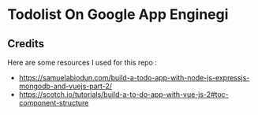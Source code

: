# Todolist On Google App Enginegi

## Credits 

Here are some resources I used for this repo : 

- https://samuelabiodun.com/build-a-todo-app-with-node-js-expressjs-mongodb-and-vuejs-part-2/
- https://scotch.io/tutorials/build-a-to-do-app-with-vue-js-2#toc-component-structure